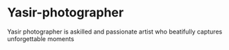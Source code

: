 # Yasir-photographer
Yasir photographer is askilled and passionate artist who beatifully captures unforgettable moments
